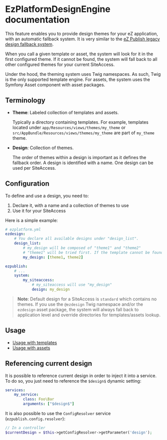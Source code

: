 # EzPlatformDesignEngine documentation

This feature enables you to provide design themes for your eZ application, with an automatic fallback system. It is very similar to the [eZ Publish legacy design fallback system](https://doc.ez.no/eZ-Publish/Technical-manual/5.x/Concepts-and-basics/Designs/Design-combinations).

When you call a given template or asset, the system will look for it in the first configured theme. If it cannot be found, the system will fall back to all other configured themes for your current SiteAccess.

Under the hood, the theming system uses Twig namespaces. As such, Twig is the only supported template engine. For assets, the system uses the Symfony Asset component with asset packages.

## Terminology

- **Theme**: Labeled collection of templates and assets.

  Typically a directory containing templates. For example, templates located under `app/Resources/views/themes/my_theme` or `src/AppBundle/Resources/views/themes/my_theme` are part of `my_theme` theme.
- **Design**: Collection of themes.

  The order of themes within a design is important as it defines the fallback order. A design is identified with a name. One design can be used per SiteAccess.

## Configuration

To define and use a design, you need to:

1. Declare it, with a name and a collection of themes to use
1. Use it for your SiteAccess

Here is a simple example:

```yaml
# ezplatform.yml
ezdesign:
    # You declare all available designs under "design_list".
    design_list:
        # my_design will be composed of "theme1" and "theme2"
        # "theme1" will be tried first. If the template cannot be found in "theme1", "theme2" will be tried out.
        my_design: [theme1, theme2]

ezpublish:
    # ...
    system:
        my_siteaccess:
            # my_siteaccess will use "my_design"
            design: my_design
```

> **Note**: Default design for a SiteAccess is `standard` which contains no themes. If you use the `@ezdesign` Twig namespace and/or the `ezdesign` asset package, the system will always fall back to application level and override directories for templates/assets lookup.

## Usage

- [Usage with templates](templates.md)
- [Usage with assets](assets.md)

## Referencing current design

It is possible to reference current design in order to inject it into a service. To do so, you just need to reference the `$design$` dynamic setting:

```yaml
services:
    my_service:
        class: Foo\Bar
        arguments: ["$design$"]
```

It is also possible to use the `ConfigResolver` service (`ezpublish.config.resolver`):

```php
// In a controller
$currentDesign = $this->getConfigResolver->getParameter('design');
```
